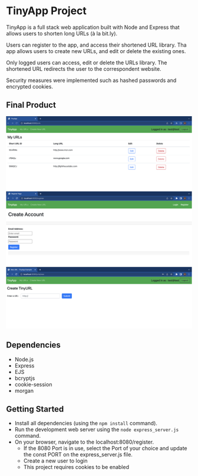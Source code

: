 # TinyApp Project

TinyApp is a full stack web application built with Node and Express that allows users to shorten long URLs (à la bit.ly).

Users can register to the app, and access their shortened URL library. Tha app allows users to create new URLs, and edit or delete the existing ones.

Only logged users can access, edit or delete the URLs library. The shortened URL redirects the user to the correspondent website. 

Security measures were implemented such as hashed passwords and encrypted cookies. 

## Final Product

!["Only logged users can access and see their URLs. They can edit and delete existing URLs from their database"](https://github.com/marcelaamf/tinyapp-/blob/main/docs/urls-page.png?raw=true)
!["New users can register to the app"](https://github.com/marcelaamf/tinyapp-/blob/main/docs/register-page.png?raw=true)
!["Users can create new shortened urls and save them in the database"](https://github.com/marcelaamf/tinyapp-/blob/main/docs/create-short-urls-page.png?raw=true)

## Dependencies

- Node.js
- Express
- EJS
- bcryptjs
- cookie-session
- morgan

## Getting Started

- Install all dependencies (using the `npm install` command). 
- Run the development web server using the `node express_server.js` command.
- On your browser, navigate to the localhost:8080/register.
  - If the 8080 Port is in use, select the Port of your choice and update the const PORT on the express_server.js file.
  - Create a new user to login 
  - This project requires cookies to be enabled